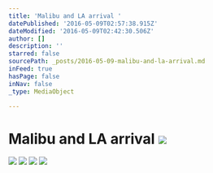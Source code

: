 ```yaml
---
title: 'Malibu and LA arrival '
datePublished: '2016-05-09T02:57:38.915Z'
dateModified: '2016-05-09T02:42:30.506Z'
author: []
description: ''
starred: false
sourcePath: _posts/2016-05-09-malibu-and-la-arrival.md
inFeed: true
hasPage: false
inNav: false
_type: MediaObject

---
```

# Malibu and LA arrival ![](https://the-grid-user-content.s3-us-west-2.amazonaws.com/d984e826-569e-4cac-bee2-d5ded3f12fb2.jpg)
![](https://the-grid-user-content.s3-us-west-2.amazonaws.com/6e38c301-4a96-48a1-9c88-aa9d1771da05.jpg)
![](https://the-grid-user-content.s3-us-west-2.amazonaws.com/16bc7516-4b59-4c42-9e05-44125df42cfa.jpg)
![](https://the-grid-user-content.s3-us-west-2.amazonaws.com/feb663e2-e58d-4db6-98f8-c4d4ff9178d4.jpg)
![](https://the-grid-user-content.s3-us-west-2.amazonaws.com/27bd8758-49c2-43a6-8e26-ac8a4d85ed1b.jpg)